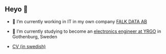 ## Heyo 👋

<!--
**edwardfalk/edwardfalk** is a ✨ _special_ ✨ repository because its `README.md` (this file) appears on your GitHub profile.
-->

- 🔭 I’m currently working in IT in my own company [FALK DATA AB](https://falkdata.se)
- 🌱 I’m currently studying to become an [electronics engineer at YRGO](https://www.yrgo.se/program/elektronikingenjor-embeddedutveckling/) in Gothenburg, Sweden

- [CV (in swedish)](https://edwardfalk.carrd.co/)
